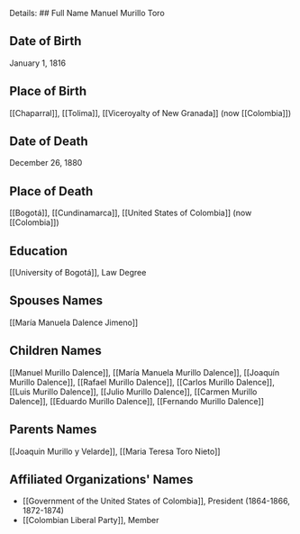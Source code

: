 Details: ## Full Name
Manuel Murillo Toro

## Date of Birth
January 1, 1816

## Place of Birth
[[Chaparral]], [[Tolima]], [[Viceroyalty of New Granada]] (now [[Colombia]])

## Date of Death
December 26, 1880

## Place of Death
[[Bogotá]], [[Cundinamarca]], [[United States of Colombia]] (now [[Colombia]])

## Education
[[University of Bogotá]], Law Degree

## Spouses Names
[[María Manuela Dalence Jimeno]]

## Children Names
[[Manuel Murillo Dalence]], [[María Manuela Murillo Dalence]], [[Joaquín Murillo Dalence]], [[Rafael Murillo Dalence]], [[Carlos Murillo Dalence]], [[Luis Murillo Dalence]], [[Julio Murillo Dalence]], [[Carmen Murillo Dalence]], [[Eduardo Murillo Dalence]], [[Fernando Murillo Dalence]]

## Parents Names
[[Joaquin Murillo y Velarde]], [[Maria Teresa Toro Nieto]]

## Affiliated Organizations' Names
- [[Government of the United States of Colombia]], President (1864-1866, 1872-1874)
- [[Colombian Liberal Party]], Member
